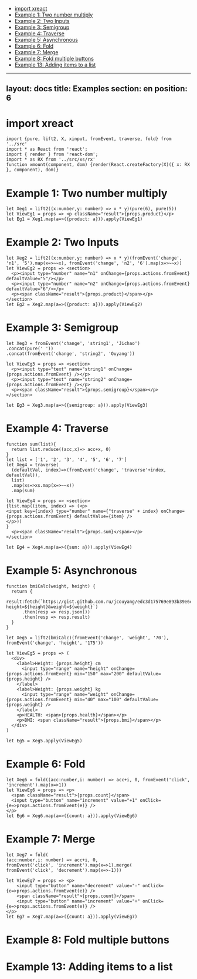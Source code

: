 - [import xreact](#org202661d)
- [Example 1: Two number multiply](#orgd564fbd)
- [Example 2: Two Inputs](#org5677d81)
- [Example 3: Semigroup](#org863e564)
- [Example 4: Traverse](#orgfd54baa)
- [Example 5: Asynchronous](#orgd82b260)
- [Example 6: Fold](#org7a7a3b6)
- [Example 7: Merge](#orga97410a)
- [Example 8: Fold multiple buttons](#orgdd7473f)
- [Example 13: Adding items to a list](#orgb3b8b4e)

---
layout: docs
title:  Examples
section: en
position: 6
---


<a id="org202661d"></a>

# import xreact

```tsx
import {pure, lift2, X, xinput, fromEvent, traverse, fold} from '../src'
import * as React from 'react';
import { render } from 'react-dom';
import * as RX from '../src/xs/rx'
function xmount(component, dom) {render(React.createFactory(X)({ x: RX }, component), dom)}
```


<a id="orgd564fbd"></a>

# Example 1: Two number multiply

```tsx
let Xeg1 = lift2((x:number,y: number) => x * y)(pure(6), pure(5))
let ViewEg1 = props => <p className="result">{props.product}</p>
let Eg1 = Xeg1.map(a=>({product: a})).apply(ViewEg1)
```

<p><div id="eg1"></div></p>


<a id="org5677d81"></a>

# Example 2: Two Inputs

```tsx
let Xeg2 = lift2((x:number,y: number) => x * y)(fromEvent('change', 'n1', '5').map(x=>~~x), fromEvent('change', 'n2', '6').map(x=>~~x))
let ViewEg2 = props => <section>
  <p><input type="number" name="n1" onChange={props.actions.fromEvent} defaultValue="5"/></p>
  <p><input type="number" name="n2" onChange={props.actions.fromEvent} defaultValue="6"/></p>
  <p><span className="result">{props.product}</span></p>
</section>
let Eg2 = Xeg2.map(a=>({product: a})).apply(ViewEg2)
```

<p><div id="eg2"></div></p>


<a id="org863e564"></a>

# Example 3: Semigroup

```tsx
let Xeg3 = fromEvent('change', 'string1', 'Jichao')
.concat(pure(' '))
.concat(fromEvent('change', 'string2', 'Ouyang'))

let ViewEg3 = props => <section>
  <p><input type="text" name="string1" onChange={props.actions.fromEvent} /></p>
  <p><input type="text" name="string2" onChange={props.actions.fromEvent} /></p>
  <p><span className="result">{props.semigroup}</span></p>
</section>

let Eg3 = Xeg3.map(a=>({semigroup: a})).apply(ViewEg3)
```

<p><div id="eg3"></div></p>


<a id="orgfd54baa"></a>

# Example 4: Traverse

```tsx
function sum(list){
  return list.reduce((acc,x)=> acc+x, 0)
}
let list = ['1', '2', '3', '4', '5', '6', '7']
let Xeg4 = traverse(
  (defaultVal, index)=>(fromEvent('change', 'traverse'+index, defaultVal)),
  list)
  .map(xs=>xs.map(x=>~~x))
  .map(sum)

let ViewEg4 = props => <section>
{list.map((item, index) => (<p>
<input key={index} type="number" name={"traverse" + index} onChange={props.actions.fromEvent} defaultValue={item} />
</p>))
}
  <p><span className="result">{props.sum}</span></p>
</section>

let Eg4 = Xeg4.map(a=>({sum: a})).apply(ViewEg4)
```

<p><div id="eg4"></div></p>


<a id="orgd82b260"></a>

# Example 5: Asynchronous

```tsx
function bmiCalc(weight, height) {
  return {
    result:fetch(`https://gist.github.com.ru/jcouyang/edc3d175769e893b39e6c5be12a8526f?height=${height}&weight=${weight}`)
      .then(resp => resp.json())
      .then(resp => resp.result)
  }
}

let Xeg5 = lift2(bmiCalc)(fromEvent('change', 'weight', '70'), fromEvent('change', 'height', '175'))

let ViewEg5 = props => (
  <div>
    <label>Height: {props.height} cm
      <input type="range" name="height" onChange={props.actions.fromEvent} min="150" max="200" defaultValue={props.height} />
    </label>
    <label>Weight: {props.weight} kg
      <input type="range" name="weight" onChange={props.actions.fromEvent} min="40" max="100" defaultValue={props.weight} />
    </label>
    <p>HEALTH: <span>{props.health}</span></p>
    <p>BMI: <span className="result">{props.bmi}</span></p>
  </div>
)

let Eg5 = Xeg5.apply(ViewEg5)
```

<p><div id="eg5"></div></p>


<a id="org7a7a3b6"></a>

# Example 6: Fold

```tsx
let Xeg6 = fold((acc:number,i: number) => acc+i, 0, fromEvent('click', 'increment').map(x=>1))
let ViewEg6 = props => <p>
  <span className="result">{props.count}</span>
  <input type="button" name="increment" value="+1" onClick={e=>props.actions.fromEvent(e)} />
</p>
let Eg6 = Xeg6.map(a=>({count: a})).apply(ViewEg6)
```

<p><div id="eg6"></div></p>


<a id="orga97410a"></a>

# Example 7: Merge

```tsx
let Xeg7 = fold(
(acc:number,i: number) => acc+i, 0,
fromEvent('click', 'increment').map(x=>1).merge(
fromEvent('click', 'decrement').map(x=>-1)))

let ViewEg7 = props => <p>
    <input type="button" name="decrement" value="-" onClick={e=>props.actions.fromEvent(e)} />
    <span className="result">{props.count}</span>
    <input type="button" name="increment" value="+" onClick={e=>props.actions.fromEvent(e)} />
</p>
let Eg7 = Xeg7.map(a=>({count: a})).apply(ViewEg7)
```

<p><div id="eg7"></div></p>


<a id="orgdd7473f"></a>

# Example 8: Fold multiple buttons

<p><div id="eg8"></div></p>

<script src="example.js"></script>


<a id="orgb3b8b4e"></a>

# Example 13: Adding items to a list
